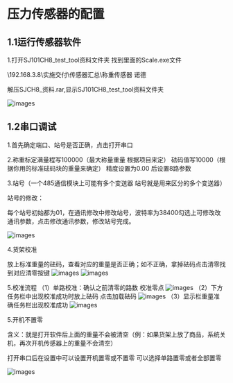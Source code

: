 # 压力传感器的配置

## 1.1运行传感器软件
1.打开SJ101CH8_test_tool资料文件夹 找到里面的Scale.exe文件

\\192.168.3.8\实施交付\传感器汇总\称重传感器 诺德

解压SJCH8_资料.rar,显示SJ101CH8_test_tool资料文件夹

![images](sre.oss-cn-shanghai.aliyuncs.com/Troncell/Knowledge/Docs/UnmannedShop/images/Sensor/1.png)

## 1.2串口调试

1.首先确定端口、站号是否正确，点击打开串口 

2.称重标定满量程写100000（最大称量重量 根据项目来定） 砝码值写10000（根据你用的标准砝码块的重量来确定） 精度设置为0.00 后设置8路参数

3.站号（一个485通信模块上可能有多个变送器 站号就是用来区分的多个变送器）

站号的修改：

每个站号初始都为01，在通讯修改中修改站号，波特率为38400勾选上可修改改通讯参数，点击修改通讯参数，修改站号完成。

![images](https://sensingstore.oss-cn-shanghai.aliyuncs.com/Troncell/Knowledge/Docs/UnmannedShop/images/Sensor/2.png)

4.货架校准

放上标准重量的砝码，查看对应的重量是否正确；如不正确，拿掉砝码点击清零找到对应清零按键
![images](https://sensingstore.oss-cn-shanghai.aliyuncs.com/Troncell/Knowledge/Docs/UnmannedShop/images/Sensor/3.png)
![images](https://sensingstore.oss-cn-shanghai.aliyuncs.com/Troncell/Knowledge/Docs/UnmannedShop/images/Sensor/4.png)

5.校准流程
（1）单路校准：确认之前清零的路数 校准零点
![images](https://sensingstore.oss-cn-shanghai.aliyuncs.com/Troncell/Knowledge/Docs/UnmannedShop/images/Sensor/5.png)
（2）下方任务栏中出现校准成功时放上砝码 点击加载砝码
![images](https://sensingstore.oss-cn-shanghai.aliyuncs.com/Troncell/Knowledge/Docs/UnmannedShop/images/Sensor/6.png)
（3）显示栏重量准确任务栏出现校准成功
![images](https://sensingstore.oss-cn-shanghai.aliyuncs.com/Troncell/Knowledge/Docs/UnmannedShop/images/Sensor/7.png)

5.开机不置零

含义：就是打开软件后上面的重量不会被清空（例：如果货架上放了商品，系统关机，再次开机传感器上的重量不会清空）

打开串口后在设置中可以设置开机置零或不置零 可以选择单路置零或者全部置零

![images](https://sensingstore.oss-cn-shanghai.aliyuncs.com/Troncell/Knowledge/Docs/UnmannedShop/images/Sensor/8.png)

